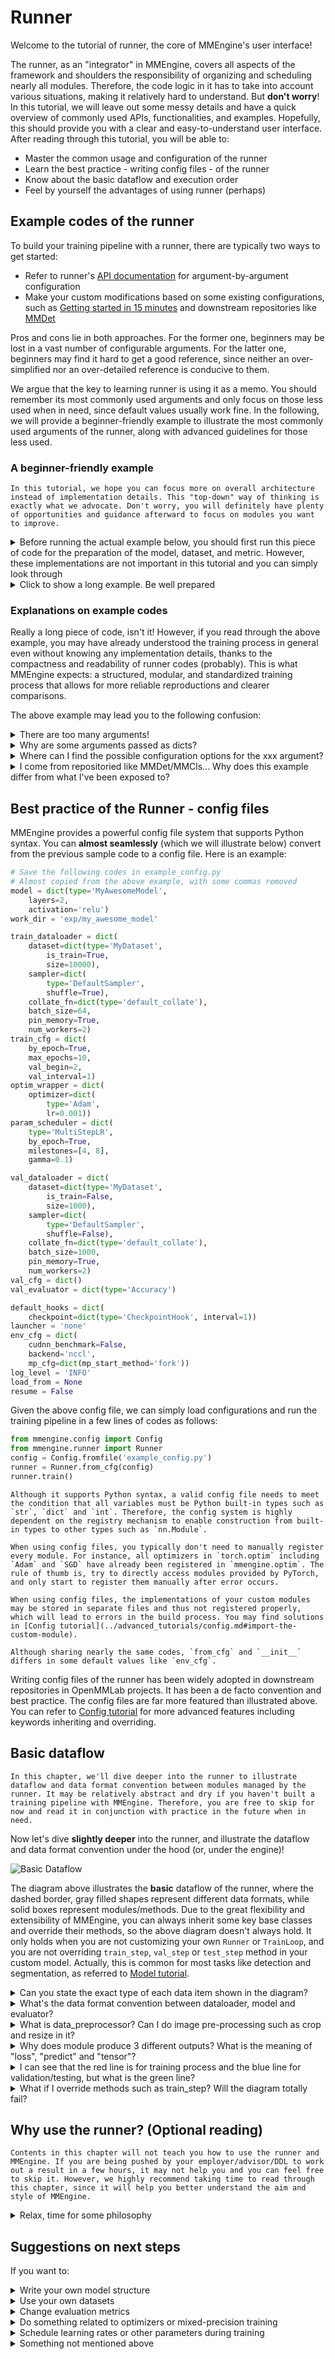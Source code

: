 # Runner

Welcome to the tutorial of runner, the core of MMEngine's user interface!

The runner, as an "integrator" in MMEngine, covers all aspects of the framework and shoulders the responsibility of organizing and scheduling nearly all modules. Therefore, the code logic in it has to take into account various situations, making it relatively hard to understand. But **don't worry**! In this tutorial, we will leave out some messy details and have a quick overview of commonly used APIs, functionalities, and examples. Hopefully, this should provide you with a clear and easy-to-understand user interface. After reading through this tutorial, you will be able to:

- Master the common usage and configuration of the runner
- Learn the best practice - writing config files - of the runner
- Know about the basic dataflow and execution order
- Feel by yourself the advantages of using runner (perhaps)

## Example codes of the runner

To build your training pipeline with a runner, there are typically two ways to get started:

- Refer to runner's [API documentation](mmengine.runner.Runner) for argument-by-argument configuration
- Make your custom modifications based on some existing configurations, such as [Getting started in 15 minutes](../get_started/15_minutes.md) and downstream repositories like [MMDet](https://github.com/open-mmlab/mmdetection)

Pros and cons lie in both approaches. For the former one, beginners may be lost in a vast number of configurable arguments. For the latter one, beginners may find it hard to get a good reference, since neither an over-simplified nor an over-detailed reference is conducive to them.

We argue that the key to learning runner is using it as a memo. You should remember its most commonly used arguments and only focus on those less used when in need, since default values usually work fine. In the following, we will provide a beginner-friendly example to illustrate the most commonly used arguments of the runner, along with advanced guidelines for those less used.

### A beginner-friendly example

```{hint}
In this tutorial, we hope you can focus more on overall architecture instead of implementation details. This "top-down" way of thinking is exactly what we advocate. Don't worry, you will definitely have plenty of opportunities and guidance afterward to focus on modules you want to improve.
```

<details>
<summary>Before running the actual example below, you should first run this piece of code for the preparation of the model, dataset, and metric. However, these implementations are not important in this tutorial and you can simply look through</summary>

```python
import torch
import torch.nn as nn
import torch.nn.functional as F
from torch.utils.data import Dataset

from mmengine.model import BaseModel
from mmengine.evaluator import BaseMetric
from mmengine.registry import MODELS, DATASETS, METRICS


@MODELS.register_module()
class MyAwesomeModel(BaseModel):
    def __init__(self, layers=4, activation='relu') -> None:
        super().__init__()
        if activation == 'relu':
            act_type = nn.ReLU
        elif activation == 'silu':
            act_type = nn.SiLU
        elif activation == 'none':
            act_type = nn.Identity
        else:
            raise NotImplementedError
        sequence = [nn.Linear(2, 64), act_type()]
        for _ in range(layers-1):
            sequence.extend([nn.Linear(64, 64), act_type()])
        self.mlp = nn.Sequential(*sequence)
        self.classifier = nn.Linear(64, 2)

    def forward(self, data, labels, mode):
        x = self.mlp(data)
        x = self.classifier(x)
        if mode == 'tensor':
            return x
        elif mode == 'predict':
            return F.softmax(x, dim=1), labels
        elif mode == 'loss':
            return {'loss': F.cross_entropy(x, labels)}


@DATASETS.register_module()
class MyDataset(Dataset):
    def __init__(self, is_train, size):
        self.is_train = is_train
        if self.is_train:
            torch.manual_seed(0)
            self.labels = torch.randint(0, 2, (size,))
        else:
            torch.manual_seed(3407)
            self.labels = torch.randint(0, 2, (size,))
        r = 3 * (self.labels+1) + torch.randn(self.labels.shape)
        theta = torch.rand(self.labels.shape) * 2 * torch.pi
        self.data = torch.vstack([r*torch.cos(theta), r*torch.sin(theta)]).T

    def __getitem__(self, index):
        return self.data[index], self.labels[index]

    def __len__(self):
        return len(self.data)


@METRICS.register_module()
class Accuracy(BaseMetric):
    def __init__(self):
        super().__init__()

    def process(self, data_batch, data_samples):
        score, gt = data_samples
        self.results.append({
            'batch_size': len(gt),
            'correct': (score.argmax(dim=1) == gt).sum().cpu(),
        })

    def compute_metrics(self, results):
        total_correct = sum(r['correct'] for r in results)
        total_size = sum(r['batch_size'] for r in results)
        return dict(accuracy=100*total_correct/total_size)
```

</details>

<details>
<summary>Click to show a long example. Be well prepared</summary>

```python
from torch.utils.data import DataLoader, default_collate
from torch.optim import Adam
from mmengine.runner import Runner


runner = Runner(
    # your model
    model=MyAwesomeModel(
        layers=2,
        activation='relu'),
    # work directory for saving checkpoints and logs
    work_dir='exp/my_awesome_model',

    # training data
    train_dataloader=DataLoader(
        dataset=MyDataset(
            is_train=True,
            size=10000),
        shuffle=True,
        collate_fn=default_collate,
        batch_size=64,
        pin_memory=True,
        num_workers=2),
    # training configurations
    train_cfg=dict(
        by_epoch=True,   # display in epoch number instead of iterations
        max_epochs=10,
        val_begin=2,     # start validation from the 2nd epoch
        val_interval=1), # do validation every 1 epoch

    # OptimizerWrapper, new concept in MMEngine for richer optimization options
    # Default value works fine for most cases. You may check our documentations
    # for more details, e.g. 'AmpOptimWrapper' for enabling mixed precision
    # training.
    optim_wrapper=dict(
        optimizer=dict(
            type=Adam,
            lr=0.001)),
    # ParamScheduler to adjust learning rates or momentums during training
    param_scheduler=dict(
        type='MultiStepLR',
        by_epoch=True,
        milestones=[4, 8],
        gamma=0.1),

    # validation data
    val_dataloader=DataLoader(
        dataset=MyDataset(
            is_train=False,
            size=1000),
        shuffle=False,
        collate_fn=default_collate,
        batch_size=1000,
        pin_memory=True,
        num_workers=2),
    # validation configurations, usually leave it an empty dict
    val_cfg=dict(),
    # evaluation metrics and evaluator
    val_evaluator=dict(type=Accuracy),

    # following are advanced configurations, try to default when not in need
    # hooks are advanced usage, try to default when not in need
    default_hooks=dict(
        # the most commonly used hook for modifying checkpoint saving interval
        checkpoint=dict(type='CheckpointHook', interval=1)),

    # `luancher` and `env_cfg` responsible for distributed environment
    launcher='none',
    env_cfg=dict(
        cudnn_benchmark=False,   # whether enable cudnn_benchmark
        backend='nccl',   # distributed communication backend
        mp_cfg=dict(mp_start_method='fork')),  # multiprocessing configs
    log_level='INFO',

    # load model weights from given path. None for no loading.
    load_from=None,
    # resume training from the given path
    resume=False
)

# start training your model
runner.train()
```

</details>

### Explanations on example codes

Really a long piece of code, isn't it! However, if you read through the above example, you may have already understood the training process in general even without knowing any implementation details, thanks to the compactness and readability of runner codes (probably). This is what MMEngine expects: a structured, modular, and standardized training process that allows for more reliable reproductions and clearer comparisons.

The above example may lead you to the following confusion:

<details>
<summary>There are too many arguments!</summary>

Don't worry. As we mentioned before, **use runner as a memo**. The runner covers all aspects just to ensure you won't miss something important. You don't actually need to configure everything. The simple example in [15 minutes](../get_started/15_minutes.md) still works fine, and it can be even more simplified by removing `val_evaluator`, `val_dataloader`, and `val_cfg` without breaking down. All configurable arguments are driven by your demands. Those not in your focus usually work fine by default.

</details>

<details>
<summary>Why are some arguments passed as dicts?</summary>

Well, this is related to MMEngine's style. In MMEngine, we provide 2 different styles of runner construction: a) manual construction and b) construction via registry. If you are confused, the following example will give a good illustration:

```python
from mmengine.model import BaseModel
from mmengine.runner import Runner
from mmengine.registry import MODELS # root registry for your custom model

@MODELS.register_module() # decorator for registration
class MyAwesomeModel(BaseModel): # your custom model
    def __init__(self, layers=18, activation='silu'):
        ...

# An example of construction via registry
runner = Runner(
    model=dict(
        type='MyAwesomeModel',
        layers=50,
        activation='relu'),
    ...
)

# An example of manual construction
model = MyAwesomeModel(layers=18, activation='relu')
runner = Runner(
    model=model,
    ...
)
```

Similar to the above example, most arguments in the runner accept both 2 types of inputs. They are conceptually equivalent. The difference is, in the former style, the module (passed in as a `dict`) will be built **in the runner when actually needed**, while in the latter style, the module has been built before being passed to the runner. The following figure illustrates the core idea of registry: it maintains the mapping between a module's **build method** and its **registry name**. If you want to learn more about the full usage of the registry, you are recommended to read [Registry](../advanced_tutorials/registry.md) tutorial.

![Runner Registry Illustration](https://user-images.githubusercontent.com/112053249/199191651-44174d17-0fc5-4443-8d15-76f561ec0585.png)

You might still be confused after the explanation. Why should we let the Runner build modules from dicts? What are the benefits? If you have such questions, then we are proud to answer: "Absolutely - no benefits!" In fact, module construction via registry only works to its best advantage when combined with a configuration file. It is still far from the best practice to write as the above example. We provide it here just to make sure you can read and get used to this writing style, which may facilitate your understanding of the actual best practice we will soon talk about - the configuration file. Stay tuned!

If you as a beginner do not immediately understand, it doesn't matter too much, because **manual construction** is still a good choice, especially for small-scale development and trial-and-error due to its being IDE friendly. However, you are still expected to read and get used to the writing style via registry, so that you can avoid being unnecessarily confused and puzzled in subsequent tutorials.

</details>

<details>
<summary>Where can I find the possible configuration options for the xxx argument?</summary>

You will find extensive instructions and examples in those tutorials of the corresponding modules. You can also find all possible arguments in [Runner's API documentation](mmengine.runner.Runner). If neither of the above resolves your query, you are always encouraged to start a topic in our [discussion forum](https://github.com/vbti-development/onedl-mmengine/discussions). It also helps us improve documentation.

</details>

<details>
<summary>I come from repositoried like MMDet/MMCls... Why does this example differ from what I've been exposed to?</summary>

Downstream repositories in OpenMMLab have widely adopted the writing style of config files. In the following chapter, we will show the usage of config files, the best practice of the runner in MMEngine, based on the above example with a slight variation.

</details>

## Best practice of the Runner - config files

MMEngine provides a powerful config file system that supports Python syntax. You can **almost seamlessly** (which we will illustrate below) convert from the previous sample code to a config file. Here is an example:

```python
# Save the following codes in example_config.py
# Almost copied from the above example, with some commas removed
model = dict(type='MyAwesomeModel',
    layers=2,
    activation='relu')
work_dir = 'exp/my_awesome_model'

train_dataloader = dict(
    dataset=dict(type='MyDataset',
        is_train=True,
        size=10000),
    sampler=dict(
        type='DefaultSampler',
        shuffle=True),
    collate_fn=dict(type='default_collate'),
    batch_size=64,
    pin_memory=True,
    num_workers=2)
train_cfg = dict(
    by_epoch=True,
    max_epochs=10,
    val_begin=2,
    val_interval=1)
optim_wrapper = dict(
    optimizer=dict(
        type='Adam',
        lr=0.001))
param_scheduler = dict(
    type='MultiStepLR',
    by_epoch=True,
    milestones=[4, 8],
    gamma=0.1)

val_dataloader = dict(
    dataset=dict(type='MyDataset',
        is_train=False,
        size=1000),
    sampler=dict(
        type='DefaultSampler',
        shuffle=False),
    collate_fn=dict(type='default_collate'),
    batch_size=1000,
    pin_memory=True,
    num_workers=2)
val_cfg = dict()
val_evaluator = dict(type='Accuracy')

default_hooks = dict(
    checkpoint=dict(type='CheckpointHook', interval=1))
launcher = 'none'
env_cfg = dict(
    cudnn_benchmark=False,
    backend='nccl',
    mp_cfg=dict(mp_start_method='fork'))
log_level = 'INFO'
load_from = None
resume = False
```

Given the above config file, we can simply load configurations and run the training pipeline in a few lines of codes as follows:

```python
from mmengine.config import Config
from mmengine.runner import Runner
config = Config.fromfile('example_config.py')
runner = Runner.from_cfg(config)
runner.train()
```

```{note}
Although it supports Python syntax, a valid config file needs to meet the condition that all variables must be Python built-in types such as `str`, `dict` and `int`. Therefore, the config system is highly dependent on the registry mechanism to enable construction from built-in types to other types such as `nn.Module`.
```

```{note}
When using config files, you typically don't need to manually register every module. For instance, all optimizers in `torch.optim` including `Adam` and `SGD` have already been registered in `mmengine.optim`. The rule of thumb is, try to directly access modules provided by PyTorch, and only start to register them manually after error occurs.
```

```{note}
When using config files, the implementations of your custom modules may be stored in separate files and thus not registered properly, which will lead to errors in the build process. You may find solutions in [Config tutorial](../advanced_tutorials/config.md#import-the-custom-module).
```

```{warning}
Although sharing nearly the same codes, `from_cfg` and `__init__` differs in some default values like `env_cfg`.
```

Writing config files of the runner has been widely adopted in downstream repositories in OpenMMLab projects. It has been a de facto convention and best practice. The config files are far more featured than illustrated above. You can refer to [Config tutorial](../advanced_tutorials/config.md) for more advanced features including keywords inheriting and overriding.

## Basic dataflow

```{hint}
In this chapter, we'll dive deeper into the runner to illustrate dataflow and data format convention between modules managed by the runner. It may be relatively abstract and dry if you haven't built a training pipeline with MMEngine. Therefore, you are free to skip for now and read it in conjunction with practice in the future when in need.
```

Now let's dive **slightly deeper** into the runner, and illustrate the dataflow and data format convention under the hood (or, under the engine)!

![Basic Dataflow](https://user-images.githubusercontent.com/112053249/199228350-5f80699e-7fd2-4b4c-ac32-0b16b1922c2e.png)

The diagram above illustrates the **basic** dataflow of the runner, where the dashed border, gray filled shapes represent different data formats, while solid boxes represent modules/methods. Due to the great flexibility and extensibility of MMEngine, you can always inherit some key base classes and override their methods, so the above diagram doesn't always hold. It only holds when you are not customizing your own `Runner` or `TrainLoop`, and you are not overriding `train_step`, `val_step` or `test_step` method in your custom model. Actually, this is common for most tasks like detection and segmentation, as referred to [Model tutorial](./model.md).

<details>
<summary>Can you state the exact type of each data item shown in the diagram?</summary>

Unfortunately, this is not possible. Although we did heavy type annotations in MMEngine, Python is still a highly dynamic programming language, and deep learning as a data-centric system needs to be flexible enough to deal with a wide range of complex data sources. You always have full freedom to decide when you need (and sometimes must) break type conventions. Therefore, when you are customizing your module (e.g. `val_evaluator`), you need to make sure its input is compatible with upstream (e.g. `model`) output and its output can be parsed by downstream. MMEngine puts the flexibility of handling data in the hands of the user, and thus also requires the user to ensure compatibility of dataflow, which, in fact, is not that difficult once you get started.

The uniformity of data formats has always been a problem in deep learning. We are trying to improve it in MMEngine in our own way. If you are interested, you can refer to [BaseDataset](../advanced_tutorials/basedataset.md) and [BaseDataElement](../advanced_tutorials/data_element.md) - but please note that they are mainly geared towards advanced users.

</details>

<details>
<summary>What's the data format convention between dataloader, model and evaluator?</summary>

For the basic dataflow shown in the diagram above, the data transfer between the above three modules can be represented by the following pseudo-code:

```python
# training
for data_batch in train_dataloader:
    data_batch = data_preprocessor(data_batch)
    if isinstance(data_batch, dict):
        losses = model.forward(**data_batch, mode='loss')
    elif isinstance(data_batch, (list, tuple)):
        losses = model.forward(*data_batch, mode='loss')
    else:
        raise TypeError()

# validation
for data_batch in val_dataloader:
    data_batch = data_preprocessor(data_batch)
    if isinstance(data_batch, dict):
        outputs = model.forward(**data_batch, mode='predict')
    elif isinstance(data_batch, (list, tuple)):
        outputs = model.forward(**data_batch, mode='predict')
    else:
        raise TypeError()
    evaluator.process(data_samples=outputs, data_batch=data_batch)
metrics = evaluator.evaluate(len(val_dataloader.dataset))
```

The key points of the above pseudo-code is:

- Outputs of data_preprocessor are passed to model **after unpacking**
- The `data_samples` argument of the evaluator receives the prediction results of the model, while the `data_batch` argument receives the raw data coming from dataloader

</details>

<details>
<summary>What is data_preprocessor? Can I do image pre-processing such as crop and resize in it?</summary>

Though drawn separately in the diagram, data_preprocessor is a part of the model and thus can be found in [Model tutorial](./model.md) in DataPreprocessor chapter.

In most cases, data_preprocessor needs no special attention or manual configuration. The default data_preprocessor will only do data transfer between host and GPU devices. However, if your model has incompatible inputs format with dataloader's output, you can also customize you own data_preprocessor for data formatting.

Image pre-processing such as crop and resize is more recommended in [data transforms module](../advanced_tutorials/data_transform.md), but for batch-related data transforms (e.g. batch-resize), it can be implemented here.

</details>

<details>
<summary>Why does module produce 3 different outputs? What is the meaning of "loss", "predict" and "tensor"?</summary>

As described in [get started in 15 minutes](../get_started/15_minutes.md), you need to implement 3 data paths in your custom model's `forward` function to suit different pipelines for training, validation and testing. This is further discussed in [Model tutorial](./model.md).

</details>

<details>
<summary>I can see that the red line is for training process and the blue line for validation/testing, but what is the green line?</summary>

Currently model outputs in "tensor" mode has not been officially used in runner. The "tensor" mode can output some intermediate results and thus facilitating debugging process.

</details>

<details>
<summary>What if I override methods such as train_step? Will the diagram totally fail?</summary>

The behavior of default `train_step`, `val_step` and `test_step` covers the dataflow from data_preprocessor to model outputs and optim_wrapper. The rest of the diagram will not be spoiled.

</details>

## Why use the runner? (Optional reading)

```{hint}
Contents in this chapter will not teach you how to use the runner and MMEngine. If you are being pushed by your employer/advisor/DDL to work out a result in a few hours, it may not help you and you can feel free to skip it. However, we highly recommend taking time to read through this chapter, since it will help you better understand the aim and style of MMEngine.
```

<details>
<summary>Relax, time for some philosophy</summary>

Congratulations for reading through the runner tutorial, a long, long but kind of interesting (hope so) tutorial! Please believe that all of these - this tutorial, the runner, MMEngine - are intended to **make things easier for you**.

The runner is the "manager" of all modules in MMEngine. In the runner, all the distinct modules - whether visible ones like model and dataset, or obscure ones like logging, distributed environment and random seed - are getting organized and scheduled. The runner deals with the complex relationship between different modules and provides you with a clear, easy-to-understand and configurable interface. The benefits of this design are:

1. You can modify or add your codes without spoiling your whole codebase. For example, you may start with single GPU training and you can always add a few lines of configuration codes to enable multi GPUs or even multi nodes training.
2. You can continuously benefit from new features without worrying about backward compatibility. Mixed precision training, visualization, state of the art distributed training methods, various device backends... We will continue to absorb the best suggestions and cutting-edge technologies from the community while ensuring backward compatibility, and provide them to you in a clear interface.
3. You can focus on your own awesome ideas without being bothered by other annoying and irrelevant details. The default values will handle most cases.

So, MMEngine and the runner will truly make things easier for you. With only a little effort on migration, your code and experiments will evolve with MMEngine. With a little more effort, the config file system allows you to manage your data, model, and experiments more efficiently. Convenience and reliability are the aims we strive for.

The blue one, or the red one - are you prepared to use MMEngine?

</details>

## Suggestions on next steps

If you want to:

<details>
<summary>Write your own model structure</summary>

Refer to [Model tutorial](./model.md)

</details>

<details>
<summary>Use your own datasets</summary>

Refer to [Dataset and DataLoader tutorial](./dataset.md)

</details>

<details>
<summary>Change evaluation metrics</summary>

Refer to [Evaluation tutorial](./evaluation.md)

</details>

<details>
<summary>Do something related to optimizers or mixed-precision training</summary>

Refer to [OptimWrapper tutorial](./optim_wrapper.md)

</details>

<details>
<summary>Schedule learning rates or other parameters during training</summary>

Refer to [Parameter Scheduler tutorial](./param_scheduler.md)

</details>

<details>
<summary>Something not mentioned above</summary>

- "Common Usage" section to the left contains more example codes
- "Advanced tutorials" to the left consists of more contents for experienced developers to make more flexible extensions to the training pipeline
- [Hook](./hook.md) provides some flexible modifications without spoiling your codes
- If none of the above solves your problem, you are always welcome to start a topic in our [discussion forum](https://github.com/vbti-development/onedl-mmengine/discussions)!

</details>
